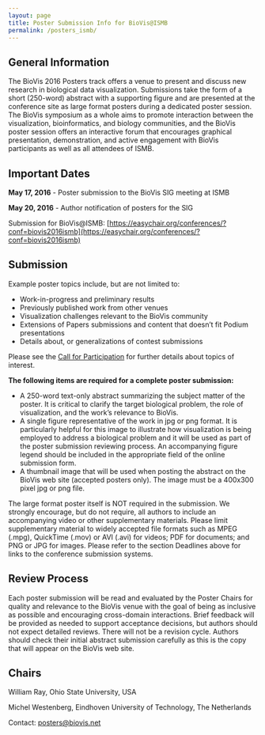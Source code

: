 ```yaml
---
layout: page
title: Poster Submission Info for BioVis@ISMB
permalink: /posters_ismb/
---
```

## General Information
The BioVis 2016 Posters track offers a venue to present and discuss new research in biological data visualization. Submissions take the form of a short (250-word) abstract with a supporting figure and are presented at the conference site as large format posters during a dedicated poster session. The BioVis symposium as a whole aims to promote interaction between the visualization, bioinformatics, and biology communities, and the BioVis poster session offers an interactive forum that encourages graphical presentation, demonstration, and active engagement with BioVis participants as well as all attendees of ISMB.

## Important Dates
**May 17, 2016** - Poster submission to the BioVis SIG meeting at ISMB 

**May 20, 2016** - Author notification of posters for the SIG

Submission for BioVis@ISMB: [https://easychair.org/conferences/?conf=biovis2016ismb](https://easychair.org/conferences/?conf=biovis2016ismb)

## Submission
Example poster topics include, but are not limited to:

* Work-in-progress and preliminary results
* Previously published work from other venues
* Visualization challenges relevant to the BioVis community
* Extensions of Papers submissions and content that doesn’t fit Podium presentations
* Details about, or generalizations of contest submissions 

Please see the [Call for Participation](/2016/cfp_ismb/) for further details about topics of interest. 

**The following items are required for a complete poster submission:**

* A 250-word text-only abstract summarizing the subject matter of the poster. It is critical to clarify the target biological problem, the role of visualization, and the work’s relevance to BioVis.
* A single figure representative of the work in jpg or png format. It is particularly helpful for this image to illustrate how visualization is being employed to address a biological problem and it will be used as part of the poster submission reviewing process. An accompanying figure legend should be included in the appropriate field of the online submission form.
* A thumbnail image that will be used when posting the abstract on the BioVis web site (accepted posters only). The image must be a 400x300 pixel jpg or png file.
 
The large format poster itself is NOT required in the submission. We strongly encourage, but do not require, all authors to include an accompanying video or other supplementary materials.  Please limit supplementary material to widely accepted file formats such as MPEG (.mpg), QuickTime (.mov) or AVI (.avi) for videos; PDF for documents; and PNG or JPG for images. Please refer to the section Deadlines above for links to the conference submission systems.

## Review Process
Each poster submission will be read and evaluated by the Poster Chairs for quality and relevance to the BioVis venue with the goal of being as inclusive as possible and encouraging cross-domain interactions. Brief feedback will be provided as needed to support acceptance decisions, but authors should not expect detailed reviews. There will not be a revision cycle. Authors should check their initial abstract submission carefully as this is the copy that will appear on the BioVis web site.

## Chairs
William Ray, Ohio State University, USA

Michel Westenberg, Eindhoven University of Technology, The Netherlands

Contact: posters@biovis.net
